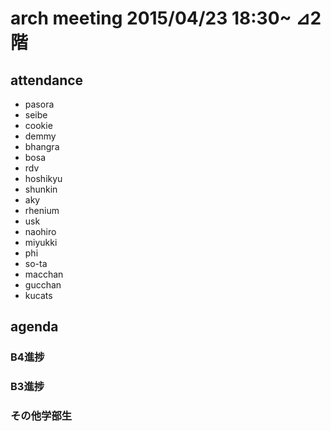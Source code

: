arch meeting 2015/04/23 18:30~ ⊿2階
====

attendance
----
- pasora
- seibe
- cookie
- demmy
- bhangra
- bosa
- rdv
- hoshikyu
- shunkin
- aky
- rhenium
- usk
- naohiro
- miyukki
- phi
- so-ta
- macchan
- gucchan
- kucats

agenda
----
### B4進捗
### B3進捗
### その他学部生

